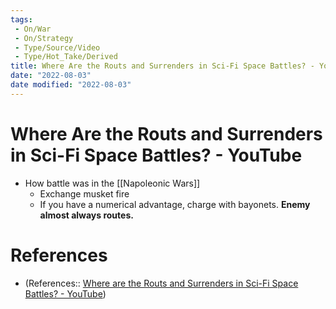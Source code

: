 ```yaml
---
tags:
 - On/War
 - On/Strategy
 - Type/Source/Video
 - Type/Hot_Take/Derived 
title: Where Are the Routs and Surrenders in Sci-Fi Space Battles? - YouTube
date: "2022-08-03"
date modified: "2022-08-03"
---
```


# Where Are the Routs and Surrenders in Sci-Fi Space Battles? - YouTube
- How battle was in the [[Napoleonic Wars]]
	- Exchange musket fire
	- If you have a numerical advantage, charge with bayonets. **Enemy almost always routes.**

# References
- (References:: [Where are the Routs and Surrenders in Sci-Fi Space Battles? - YouTube](https://www.youtube.com/watch?v=EbpssR2o-GM))
